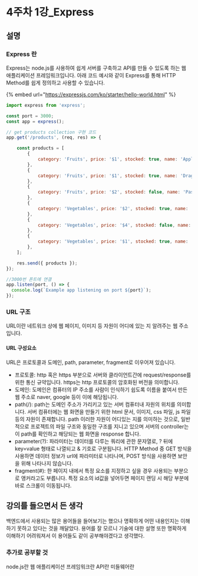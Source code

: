 # 4주차 1강\_Express

## 설명

### Express 란

Express는 node.js를 사용하여 쉽게 서버를 구축하고 API를 만들 수 있도록 하는 웹 애플리케이션 프레임워크입니다. 아래 코드 예시와 같이 Express를 통해 HTTP Method를 쉽게 정의하고 사용할 수 있습니다.

{% embed url="https://expressjs.com/ko/starter/hello-world.html" %}

```javascript
import express from 'express';

const port = 3000;
const app = express();

// get products collection 구현 코드
app.get('/products', (req, res) => {

    const products = [
        {
            category: 'Fruits', price: '$1', stocked: true, name: 'Apple',
        },
        {
            category: 'Fruits', price: '$1', stocked: true, name: 'Dragonfruit',
        },
        {
            category: 'Fruits', price: '$2', stocked: false, name: 'Passionfruit',
        },
        {
            category: 'Vegetables', price: '$2', stocked: true, name: 'Spinach',
        },
        {
            category: 'Vegetables', price: '$4', stocked: false, name: 'Pumpkin',
        },
        {
            category: 'Vegetables', price: '$1', stocked: true, name: 'Peas',
        },
    ];

    res.send({ products });
});

//3000번 폰트에 연결
app.listen(port, () => {
  console.log(`Example app listening on port ${port}`);
});
```

### URL 구조

URL이란 네트워크 상에 웹 페이지, 이미지 등 자원이 어디에 있는 지 알려주는 웹 주소입니다.

#### URL 구성요소

URL은 프로토콜과 도메인, path, parameter, fragment로 이우어져 있습니다.

* 프로토콜: http 혹은 https 부분으로 서버와 클라이언트간에 request/response를 위한 통신 규약입니다. https는 http 프로토콜의 암호화된 버전을 의미합니다.
* 도메인: 도메인은 컴퓨터의 IP 주소를 사람이 인식하기 쉽도록 이름을 붙여서 만든 웹 주소로 naver, google 등이 이에 해당됩니다.
* path(/): path는 도메인 주소가 가리키고 있는 서버 컴퓨터내 자원의 위치를 의미합니다. 서버 컴퓨터에는 웹 화면을 만들기 위한 html 문서, 이미지, css 파일, js 파일 등의 자원이 존재합니다. path 이러한 자원이 어디있는 지를 의미하는 것으로, 일반적으로 프로젝트의 파일 구조와 동일한 구조를 지니고 있으며 서버의 controller는 이 path를 확인하고 해당되는 웹 화면을 response 합니다.
* parameter(?): 파라미터는 데이터를 다루는 쿼리에 관한 문자열로, ? 뒤에 key=value 형태로 나열되고 & 기호로 구분됩니다. HTTP Method 중 GET 방식을 사용하면 데이터 정보가 url에 파라미터로 나타나며, POST 방식을 사용하면 보안을 위해 나타나지 않습니다.
* fragment(#): 한 페이지 내에서 특정 요소를 지정하고 싶을 경우 사용되는 부분으로 앵커라고도 부릅니다. 특정 요소의 id값을 넣어두면 페이지 랜딩 시 해당 부분에 바로 스크롤이 이동됩니다.

## 강의를 들으면서 든 생각

백엔드에서 사용되는 많은 용어들을 들어보기는 했으나 명확하게 어떤 내용인지는 이해하기 못하고 있다는 것을 깨달았다. 용어를 잘 모르니 기술에 대한 설명 또한 명확하게 이해하기 어려워져서 이 용어들도 같이 공부해야겠다고 생각했다.

### 추가로 공부할 것

node.js란 웹 애플리케이션 프레임워크란 API란 미들웨어란
